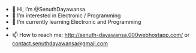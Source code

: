 - 👋 Hi, I’m @SenuthDayawansa
- 👀 I’m interested in Electronic / Programming
- 🌱 I’m currently learning Electronic and Programming
- <!--💞️ I’m looking to collaborate on ...-->
- 📫 How to reach me; http://senuth-dayawansa.000webhostapp.com/ or contact.senuthdayawansa@gmail.com
